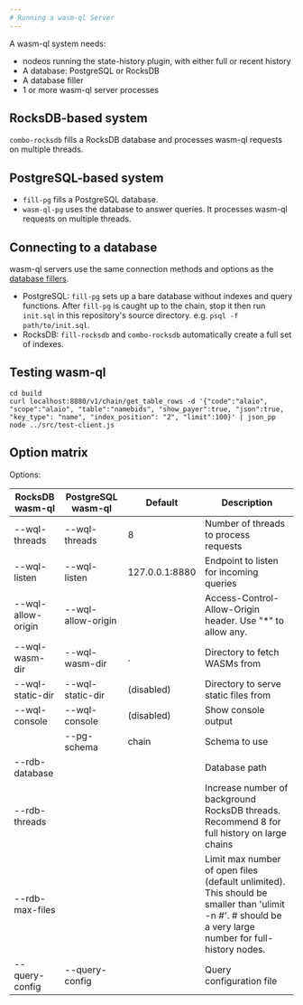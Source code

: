 ```yaml
---
# Running a wasm-ql Server
---
```


A wasm-ql system needs:
* nodeos running the state-history plugin, with either full or recent history
* A database: PostgreSQL or RocksDB
* A database filler
* 1 or more wasm-ql server processes

## RocksDB-based system

`combo-rocksdb` fills a RocksDB database and processes wasm-ql requests on multiple threads.

## PostgreSQL-based system

* `fill-pg` fills a PostgreSQL database.
* `wasm-ql-pg` uses the database to answer queries. It processes wasm-ql requests on multiple threads.

## Connecting to a database

wasm-ql servers use the same connection methods and options as the [database fillers](database-fillers.md).

* PostgreSQL: `fill-pg` sets up a bare database without indexes and query functions. After `fill-pg` is caught up to the chain, stop it then run `init.sql` in this repository's source directory. e.g. `psql -f path/to/init.sql`.
* RocksDB: `fill-rocksdb` and `combo-rocksdb` automatically create a full set of indexes.

## Testing wasm-ql

```
cd build
curl localhost:8880/v1/chain/get_table_rows -d '{"code":"alaio", "scope":"alaio", "table":"namebids", "show_payer":true, "json":true, "key_type": "name", "index_position": "2", "limit":100}' | json_pp
node ../src/test-client.js
```

## Option matrix

Options:

| RocksDB wasm-ql       | PostgreSQL wasm-ql        | Default               | Description |
|---------------------  |-------------------------- |--------------------   |-------------|
| --wql-threads         | --wql-threads             | 8                     | Number of threads to process requests |
| --wql-listen          | --wql-listen              | 127.0.0.1:8880        | Endpoint to listen for incoming queries |
| --wql-allow-origin    | --wql-allow-origin        |                       | Access-Control-Allow-Origin header. Use "*" to allow any. |
| --wql-wasm-dir        | --wql-wasm-dir            | .                     | Directory to fetch WASMs from |
| --wql-static-dir      | --wql-static-dir          | (disabled)            | Directory to serve static files from |
| --wql-console         | --wql-console             | (disabled)            | Show console output |
|                       | --pg-schema               | chain                 | Schema to use |
| --rdb-database        |                           |                       | Database path |
| --rdb-threads         |                           |                       | Increase number of background RocksDB threads. Recommend 8 for full history on large chains |
| --rdb-max-files       |                           |                       | Limit max number of open files (default unlimited). This should be smaller than 'ulimit -n #'. # should be a very large number for full-history nodes. |
| --query-config        | --query-config            |                       | Query configuration file |
